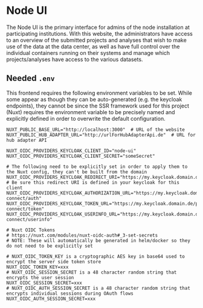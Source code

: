 # Node UI
The Node UI is the primary interface for admins of the node installation at participating institutions. With this 
website, the administrators have access to an overview of the submitted projects and analyses that wish to make use of 
the data at the data center, as well as have full control over the individual containers running on their systems and 
manage which projects/analyses have access to the various datasets.  

## Needed `.env`
This frontend requires the following environment variables to be set. While some appear as though they can be 
auto-generated (e.g. the keycloak endpoints), they cannot be since the SSR framework used for this project (Nuxt) 
requires the environment variable to be precisely named and explicitly defined in order to overwrite the 
default configuration.
```dotenv
NUXT_PUBLIC_BASE_URL="http://localhost:3000"  # URL of the website
NUXT_PUBLIC_HUB_ADAPTER_URL="http://urlForHubAdapterApi.de"  # URL for hub adapter API

NUXT_OIDC_PROVIDERS_KEYCLOAK_CLIENT_ID="node-ui"
NUXT_OIDC_PROVIDERS_KEYCLOAK_CLIENT_SECRET="someSecret"

# The following need to be explicitly set in order to apply them to the Nuxt config, they can't be built from the domain
NUXT_OIDC_PROVIDERS_KEYCLOAK_REDIRECT_URI="https://my.keycloak.domain.de/auth/keycloak/callback"  # Be sure this redirect URI is defined in your keycloak for this client
NUXT_OIDC_PROVIDERS_KEYCLOAK_AUTHORIZATION_URL="https://my.keycloak.domain.de/protocol/openid-connect/auth"
NUXT_OIDC_PROVIDERS_KEYCLOAK_TOKEN_URL="https://my.keycloak.domain.de/protocol/openid-connect/token"
NUXT_OIDC_PROVIDERS_KEYCLOAK_USERINFO_URL="https://my.keycloak.domain.de/protocol/openid-connect/userinfo"

# Nuxt OIDC Tokens
# https://nuxt.com/modules/nuxt-oidc-auth#_3-set-secrets
# NOTE: These will automatically be generated in helm/docker so they do not need to be explicitly set

# NUXT_OIDC_TOKEN_KEY is a cryptographic AES key in base64 used to encrypt the server side token store
NUXT_OIDC_TOKEN_KEY=xxx
# NUXT_OIDC_SESSION_SECRET is a 48 character random string that encrypts the user session
NUXT_OIDC_SESSION_SECRET=xxx
# NUXT_OIDC_AUTH_SESSION_SECRET is a 48 character random string that encrypts individual sessions during OAuth flows
NUXT_OIDC_AUTH_SESSION_SECRET=xxx
```

